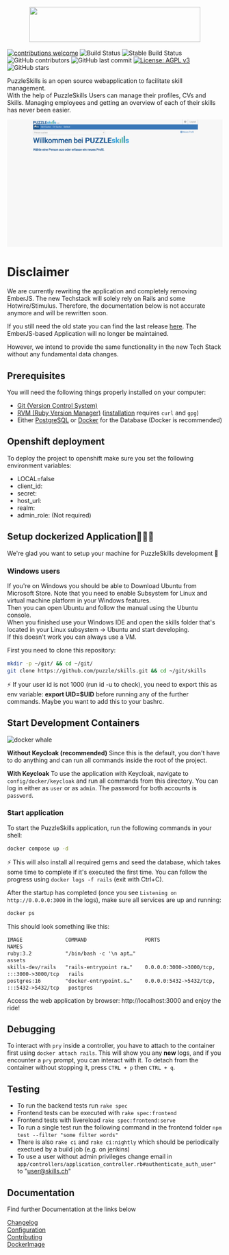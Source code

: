 <p align="center">
  <a href="https://github.com/puzzle/skills">
    <img src="https://skills.puzzle.ch/logo.svg"  width="400" height="82">
  </a>
</p>

[![contributions welcome](https://img.shields.io/badge/contributions-welcome-brightgreen.svg?style=flat)](https://github.com/puzzle/skills/issues)
![Build Status](https://github.com/puzzle/skills/workflows/Rails/badge.svg)
![Stable Build Status](https://github.com/puzzle/skills/workflows/Rails/badge.svg?branch=stable)
![GitHub contributors](https://img.shields.io/github/contributors/puzzle/skills)
![GitHub last commit](https://img.shields.io/github/last-commit/puzzle/skills)
[![License: AGPL v3](https://img.shields.io/badge/License-AGPL%20v3-blue.svg)](https://www.gnu.org/licenses/agpl-3.0)
![GitHub stars](https://img.shields.io/github/stars/puzzle/skills)


PuzzleSkills is an open source webapplication to facilitate skill management.   
With the help of PuzzleSkills Users can manage their profiles, CVs and Skills.
Managing employees and getting an overview of each of their skills has never been easier.

![Skills Workflow](skills.gif)

# Disclaimer

We are currently rewriting the application and completely removing EmberJS.
The new Techstack will solely rely on Rails and some Hotwire/Stimulus.
Therefore, the documentation below is not accurate anymore and will be rewritten soon.

If you still need the old state you can find the last release [here](https://github.com/puzzle/skills/releases/tag/v4.4.1).
The EmberJS-based Application will no longer be maintained.

However, we intend to provide the same functionality in the new Tech Stack without any fundamental data changes.

## Prerequisites

You will need the following things properly installed on your computer:

-   [Git (Version Control System)](http://git-scm.com/)
-   [RVM (Ruby Version Manager)](https://rvm.io/) ([installation](https://rvm.io/rvm/install) requires `curl` and `gpg`)
-   Either [PostgreSQL](https://www.postgresql.org/) or [Docker](https://www.docker.com/) for the Database (Docker is recommended)

## Openshift deployment
To deploy the project to openshift make sure you set the following environment variables:
- LOCAL=false
- client_id: 
- secret: 
- host_url: 
- realm: 
- admin_role: (Not required)

## Setup dockerized Application👩🏽‍💻
We're glad you want to setup your machine for PuzzleSkills development 💃

### Windows users
If you're on Windows you should be able to Download Ubuntu from Microsoft Store. Note that you need to enable Subsystem for Linux and virtual machine platform in your Windows features.  
Then you can open Ubuntu and follow the manual using the Ubuntu console.  
When you finished use your Windows IDE and open the skills folder that's located in your Linux subsystem -> Ubuntu and start developing.  
If this doesn't work you can always use a VM.

First you need to clone this repository:

```bash
mkdir -p ~/git/ && cd ~/git/
git clone https://github.com/puzzle/skills.git && cd ~/git/skills
```

⚡ If your user id is not 1000 (run id -u to check), you need to export this as env variable: **export UID=$UID** before running any of the further commands. Maybe you want to add this to your bashrc.

## Start Development Containers
<img src="https://developers.redhat.com/sites/default/files/styles/article_feature/public/blog/2014/05/homepage-docker-logo.png?itok=zx0e-vcP" alt="docker whale" width="350">

**Without Keycloak (recommended)**
Since this is the default, you don't have to do anything and can run all commands inside the root of the project.

**With Keycloak**
To use the application with Keycloak, navigate to `config/docker/keycloak` and run all commands from this directory.
You can log in either as `user` or as `admin`. The password for both accounts is `password`.


### Start application
To start the PuzzleSkills application, run the following commands in your shell:

```bash
docker compose up -d
```

⚡ This will also install all required gems and seed the database, which takes some time to complete if it's executed the first time. You can follow the progress using `docker logs -f rails` (exit with Ctrl+C).

After the startup has completed (once you see `Listening on http://0.0.0.0:3000` in the logs), make sure all services are up and running:

```bash
docker ps
```

This should look something like this:

```
IMAGE              COMMAND                   PORTS                                       NAMES
ruby:3.2           "/bin/bash -c '\n apt…"                                               assets
skills-dev/rails   "rails-entrypoint ra…"    0.0.0.0:3000->3000/tcp, :::3000->3000/tcp   rails
postgres:16        "docker-entrypoint.s…"    0.0.0.0:5432->5432/tcp, :::5432->5432/tcp   postgres
```

Access the web application by browser: http://localhost:3000 and enjoy the ride!

## Debugging
To interact with `pry` inside a controller, you have to attach to the container first using `docker attach rails`.
This will show you any **new** logs, and if you encounter a `pry` prompt, you can interact with it.
To detach from the container without stopping it, press `CTRL + p` then `CTRL + q`.


## Testing

-   To run the backend tests run `rake spec`
-   Frontend tests can be executed with `rake spec:frontend`
-   Frontend tests with livereload `rake spec:frontend:serve`
-   To run a single test run the following command in the frontend folder `npm test --filter "some filter words"`
-   There is also `rake ci` and `rake ci:nightly` which should be periodically exectued by a build job (e.g. on jenkins)
-   To use a user without admin privileges change email in `app/controllers/application_controller.rb#authenticate_auth_user"` to "user@skills.ch"


## Documentation
Find further Documentation at the links below

[Changelog](https://github.com/puzzle/skills/blob/master/doc/CHANGELOG.md)  
[Configuration](https://github.com/puzzle/skills/blob/master/doc/CONFIGURATION.md)  
[Contributing](https://github.com/puzzle/skills/blob/master/doc/CONTRIBUTING.md)  
[DockerImage](https://github.com/puzzle/skills/blob/master/doc/DOCKER.md)  

